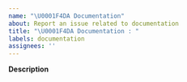 ```yaml
---
name: "\U0001F4DA Documentation"
about: Report an issue related to documentation
title: "\U0001F4DA Documentation : "
labels: documentation
assignees: ''
---
```


**Description**
